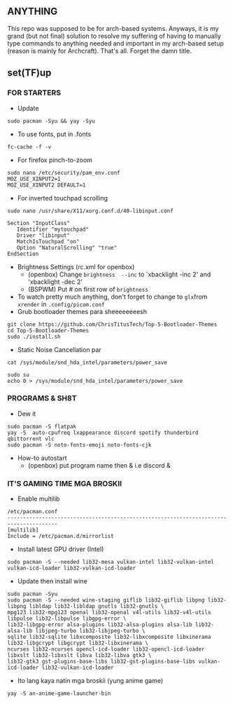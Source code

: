 ## ANYTHING
This repo was supposed to be for arch-based systems.  Anyways, it is my grand (but not final) solution to resolve my suffering of having to manually type commands to anything needed and important in my arch-based setup (reason is mainly for Archcraft). That's all. Forget the damn title.

## set(TF)up
### FOR STARTERS
* Update
```
sudo pacman -Syu && yay -Syu
```
* To use fonts, put in .fonts
```
fc-cache -f -v
```
* For firefox pinch-to-zoom
```
sudo nano /etc/security/pam_env.conf
MOZ_USE_XINPUT2=1
MOZ_USE_XINPUT2 DEFAULT=1
```
* For inverted touchpad scrolling
```
sudo nano /usr/share/X11/xorg.conf.d/40-libinput.conf
```
```
Section "InputClass"
   Identifier "mytouchpad"
   Driver "libinput"
   MatchIsTouchpad "on"
   Option "NaturalScrolling" "true"
EndSection
```
* Brightness Settings (rc.xml for openbox)
  * (openbox) Change `brightness  --inc` to `xbacklight -inc 2' and 'xbacklight -dec 2'
  * (BSPWM) Put # on first row of `brightness`
* To watch pretty much anything, don't forget to change to `glx`from `xrender` in `.config/picom.conf`
* Grub bootloader themes para sheeeeeeeesh
```
git clone https://github.com/ChrisTitusTech/Top-5-Bootloader-Themes
cd Top-5-Bootloader-Themes
sudo ./install.sh
```
* Static Noise Cancellation par
```
cat /sys/module/snd_hda_intel/parameters/power_save
```
```
sudo su
echo 0 > /sys/module/snd_hda_intel/parameters/power_save
```
### PROGRAMS & SH8T
* Dew it
```
sudo pacman -S flatpak
yay -S  auto-cpufreq lxappearance discord spotify thunderbird qbittorrent vlc 
sudo pacman -S noto-fonts-emoji noto-fonts-cjk
```
* How-to autostart
  * (openbox) put program name then & i.e discord &
### IT'S GAMING TIME MGA BROSKII
* Enable multilib
```
/etc/pacman.conf
--------------------------------------------------------------------------------------
[multilib]
Include = /etc/pacman.d/mirrorlist
```
* Install latest GPU driver (Intel)
```
sudo pacman -S --needed lib32-mesa vulkan-intel lib32-vulkan-intel vulkan-icd-loader lib32-vulkan-icd-loader
```
* Update then install wine
```
sudo pacman -Syu
sudo pacman -S --needed wine-staging giflib lib32-giflib libpng lib32-libpng libldap lib32-libldap gnutls lib32-gnutls \
mpg123 lib32-mpg123 openal lib32-openal v4l-utils lib32-v4l-utils libpulse lib32-libpulse libgpg-error \
lib32-libgpg-error alsa-plugins lib32-alsa-plugins alsa-lib lib32-alsa-lib libjpeg-turbo lib32-libjpeg-turbo \
sqlite lib32-sqlite libxcomposite lib32-libxcomposite libxinerama lib32-libgcrypt libgcrypt lib32-libxinerama \
ncurses lib32-ncurses opencl-icd-loader lib32-opencl-icd-loader libxslt lib32-libxslt libva lib32-libva gtk3 \
lib32-gtk3 gst-plugins-base-libs lib32-gst-plugins-base-libs vulkan-icd-loader lib32-vulkan-icd-loader
```
* Ito lang kaya natin mga broskii (yung anime game)
```
yay -S an-anime-game-launcher-bin
```
